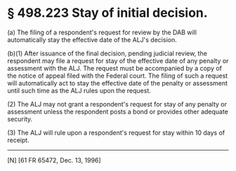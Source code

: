 # § 498.223   Stay of initial decision.

(a) The filing of a respondent's request for review by the DAB will automatically stay the effective date of the ALJ's decision.


(b)(1) After issuance of the final decision, pending judicial review, the respondent may file a request for stay of the effective date of any penalty or assessment with the ALJ. The request must be accompanied by a copy of the notice of appeal filed with the Federal court. The filing of such a request will automatically act to stay the effective date of the penalty or assessment until such time as the ALJ rules upon the request.


(2) The ALJ may not grant a respondent's request for stay of any penalty or assessment unless the respondent posts a bond or provides other adequate security.


(3) The ALJ will rule upon a respondent's request for stay within 10 days of receipt.



---

[N] [61 FR 65472, Dec. 13, 1996]




